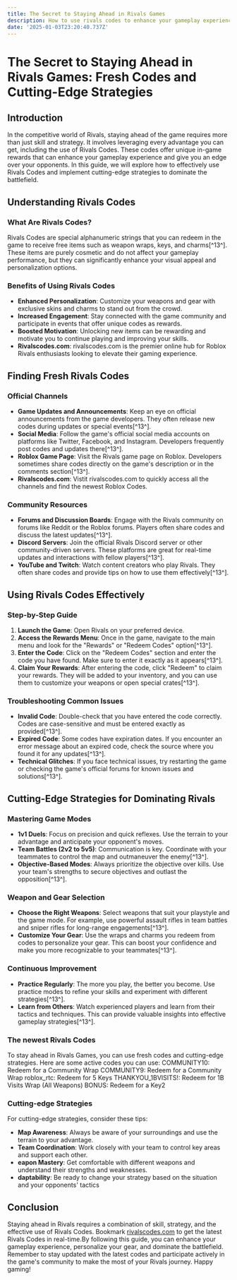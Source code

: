 ```yaml
---
title: The Secret to Staying Ahead in Rivals Games
description: How to use rivals codes to enhance your gameplay experience and give you an edge over your opponents
date: '2025-01-03T23:20:40.737Z'
---
```


# The Secret to Staying Ahead in Rivals Games: Fresh Codes and Cutting-Edge Strategies

## Introduction

In the competitive world of Rivals, staying ahead of the game requires more than just skill and strategy. It involves leveraging every advantage you can get, including the use of Rivals Codes. These codes offer unique in-game rewards that can enhance your gameplay experience and give you an edge over your opponents. In this guide, we will explore how to effectively use Rivals Codes and implement cutting-edge strategies to dominate the battlefield.

## Understanding Rivals Codes

### What Are Rivals Codes?

Rivals Codes are special alphanumeric strings that you can redeem in the game to receive free items such as weapon wraps, keys, and charms[^13^]. These items are purely cosmetic and do not affect your gameplay performance, but they can significantly enhance your visual appeal and personalization options.

### Benefits of Using Rivals Codes

- **Enhanced Personalization**: Customize your weapons and gear with exclusive skins and charms to stand out from the crowd.
- **Increased Engagement**: Stay connected with the game community and participate in events that offer unique codes as rewards.
- **Boosted Motivation**: Unlocking new items can be rewarding and motivate you to continue playing and improving your skills.
- **Rivalscodes.com**: rivalscodes.com is the premier online hub for Roblox Rivals enthusiasts looking to elevate their gaming experience. 

## Finding Fresh Rivals Codes

### Official Channels

- **Game Updates and Announcements**: Keep an eye on official announcements from the game developers. They often release new codes during updates or special events[^13^].
- **Social Media**: Follow the game's official social media accounts on platforms like Twitter, Facebook, and Instagram. Developers frequently post codes and updates there[^13^].
- **Roblox Game Page**: Visit the Rivals game page on Roblox. Developers sometimes share codes directly on the game's description or in the comments section[^13^].
- **Rivalscodes.com**: Vistit rivalscodes.com to quickly access all the channels and find the newest Roblox Codes.

### Community Resources

- **Forums and Discussion Boards**: Engage with the Rivals community on forums like Reddit or the Roblox forums. Players often share codes and discuss the latest updates[^13^].
- **Discord Servers**: Join the official Rivals Discord server or other community-driven servers. These platforms are great for real-time updates and interactions with fellow players[^13^].
- **YouTube and Twitch**: Watch content creators who play Rivals. They often share codes and provide tips on how to use them effectively[^13^].

## Using Rivals Codes Effectively

### Step-by-Step Guide

1. **Launch the Game**: Open Rivals on your preferred device.
2. **Access the Rewards Menu**: Once in the game, navigate to the main menu and look for the "Rewards" or "Redeem Codes" option[^13^].
3. **Enter the Code**: Click on the "Redeem Codes" section and enter the code you have found. Make sure to enter it exactly as it appears[^13^].
4. **Claim Your Rewards**: After entering the code, click "Redeem" to claim your rewards. They will be added to your inventory, and you can use them to customize your weapons or open special crates[^13^].

### Troubleshooting Common Issues

- **Invalid Code**: Double-check that you have entered the code correctly. Codes are case-sensitive and must be entered exactly as provided[^13^].
- **Expired Code**: Some codes have expiration dates. If you encounter an error message about an expired code, check the source where you found it for any updates[^13^].
- **Technical Glitches**: If you face technical issues, try restarting the game or checking the game's official forums for known issues and solutions[^13^].

## Cutting-Edge Strategies for Dominating Rivals

### Mastering Game Modes

- **1v1 Duels**: Focus on precision and quick reflexes. Use the terrain to your advantage and anticipate your opponent's moves.
- **Team Battles (2v2 to 5v5)**: Communication is key. Coordinate with your teammates to control the map and outmaneuver the enemy[^13^].
- **Objective-Based Modes**: Always prioritize the objective over kills. Use your team's strengths to secure objectives and outlast the opposition[^13^].

### Weapon and Gear Selection

- **Choose the Right Weapons**: Select weapons that suit your playstyle and the game mode. For example, use powerful assault rifles in team battles and sniper rifles for long-range engagements[^13^].
- **Customize Your Gear**: Use the wraps and charms you redeem from codes to personalize your gear. This can boost your confidence and make you more recognizable to your teammates[^13^].

### Continuous Improvement

- **Practice Regularly**: The more you play, the better you become. Use practice modes to refine your skills and experiment with different strategies[^13^].
- **Learn from Others**: Watch experienced players and learn from their tactics and techniques. This can provide valuable insights into effective gameplay strategies[^13^].

### The newest Rivals Codes
To stay ahead in Rivals Games, you can use fresh codes and cutting-edge strategies. Here are some active codes you can use:
COMMUNITY10: Redeem for a Community Wrap
COMMUNITY9: Redeem for a Community Wrap
roblox_rtc: Redeem for 5 Keys
THANKYOU_1BVISITS!: Redeem for 1B Visits Wrap (All Weapons)
BONUS: Redeem for a Key2

### Cutting-edge Strategies
For cutting-edge strategies, consider these tips:
- **Map Awareness**: Always be aware of your surroundings and use the terrain to your advantage.
- **Team Coordination**: Work closely with your team to control key areas and support each other.
- **eapon Mastery**: Get comfortable with different weapons and understand their strengths and weaknesses.
- **daptability**: Be ready to change your strategy based on the situation and your opponents' tactics

## Conclusion

Staying ahead in Rivals requires a combination of skill, strategy, and the effective use of Rivals Codes. Bookmark [rivalscodes.com](https://rivalscodes.com) to get the latest Rivals Codes in real-time.By following this guide, you can enhance your gameplay experience, personalize your gear, and dominate the battlefield. Remember to stay updated with the latest codes and participate actively in the game's community to make the most of your Rivals journey. Happy gaming!